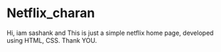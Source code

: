 # Netflix_charan
Hi, iam sashank and This is just a simple netflix home page, developed using HTML, CSS. Thank YOU.
